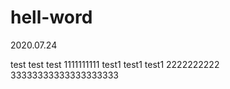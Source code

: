 # hell-word
2020.07.24

test test test 1111111111
test1 test1 test1 2222222222
33333333333333333333
